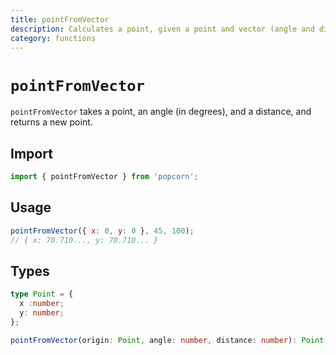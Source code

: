 ```yaml
---
title: pointFromVector
description: Calculates a point, given a point and vector (angle and distance)
category: functions
---
```


# `pointFromVector`

`pointFromVector` takes a point, an angle (in degrees), and a distance, and returns a new point.

<TOC />

## Import

```javascript
import { pointFromVector } from 'popcorn';
```

## Usage

```javascript
pointFromVector({ x: 0, y: 0 }, 45, 100);
// { x: 70.710..., y: 70.710... }
```

## Types

```typescript
type Point = {
  x :number;
  y: number;
};

pointFromVector(origin: Point, angle: number, distance: number): Point
```
